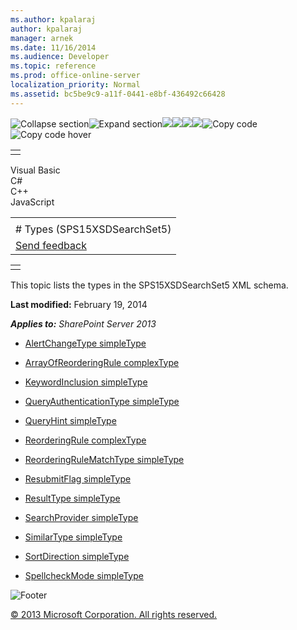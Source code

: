 ```yaml
---
ms.author: kpalaraj
author: kpalaraj
manager: arnek
ms.date: 11/16/2014
ms.audience: Developer
ms.topic: reference
ms.prod: office-online-server
localization_priority: Normal
ms.assetid: bc5be9c9-a11f-0441-e8bf-436492c66428
---
```


![Collapse
section](../icons/collapse_all.gif "Collapse section")![Expand
section](../icons/expand_all.gif "Expand section")![](../icons/collapse_all.gif)![](../icons/expand_all.gif)![](../icons/dropdown.gif)![](../icons/dropdownHover.gif)![Copy
code](../icons/copycode.gif "Copy code")![Copy code
hover](../icons/copycodeHighlight.gif "Copy code hover")
<table>
<tbody>
<tr class="odd">
<td align="left"></td>
</tr>
</tbody>
</table>

Visual Basic  
C\#  
C++  
JavaScript  

<table>
<tbody>
<tr class="odd">
<td align="left"><span id="runningHeaderText"></span></td>
</tr>
<tr class="even">
<td align="left"># Types (SPS15XSDSearchSet5)</td>
</tr>
<tr class="odd">
<td align="left"><span id="headfeedbackarea" class="feedbackhead"><a href="javascript:SubmitFeedback(&#39;docthis@Microsoft.com&#39;,&#39;&#39;,&#39;&#39;,&#39;&#39;,&#39;1.0.18082.1225&#39;,&#39;%0\dThank%20you%20for%20your%20feedback.%20The%20developer%20writing%20teams%20use%20your%20feedback%20to%20improve%20documentation.%20While%20we%20are%20reviewing%20your%20feedback,%20we%20may%20send%20you%20e-mail%20to%20ask%20for%20clarification%20or%20feedback%20on%20a%20solution.%20We%20do%20not%20use%20your%20e-mail%20address%20for%20any%20other%20purpose%20and%20we%20delete%20it%20after%20we%20finish%20our%20review.%0\AFor%20further%20information%20about%20the%20privacy%20policies%20of%20Microsoft,%20please%20see%20http://privacy.microsoft.com/en-us/default.aspx.%0\A%0\d&#39;,&#39;Customer%20feedback&#39;);">Send feedback</a></span></td>
</tr>
</tbody>
</table>

<table>
<colgroup>
<col width="100%" />
</colgroup>
<tbody>
<tr class="odd">
<td align="left"></td>
</tr>
</tbody>
</table>

This topic lists the types in the <span
class="keyword">SPS15XSDSearchSet5</span> XML schema.

**Last modified:** February 19, 2014

***Applies to:** SharePoint Server 2013*

-   [AlertChangeType
    simpleType](alertchangetype-simpletype-sps15xsdsearchset5.htm)

-   [ArrayOfReorderingRule
    complexType](arrayofreorderingrule-complextype-sps15xsdsearchset5.htm)

-   [KeywordInclusion
    simpleType](keywordinclusion-simpletype-sps15xsdsearchset5.htm)

-   [QueryAuthenticationType
    simpleType](queryauthenticationtype-simpletype-sps15xsdsearchset5.htm)

-   [QueryHint simpleType](queryhint-simpletype-sps15xsdsearchset5.htm)

-   [ReorderingRule
    complexType](reorderingrule-complextype-sps15xsdsearchset5.htm)

-   [ReorderingRuleMatchType
    simpleType](reorderingrulematchtype-simpletype-sps15xsdsearchset5.htm)

-   [ResubmitFlag simpleType](resubmitflag-simpletype-sps15xsdsearchset5.htm)

-   [ResultType simpleType](resulttype-simpletype-sps15xsdsearchset5.htm)

-   [SearchProvider
    simpleType](searchprovider-simpletype-sps15xsdsearchset5.htm)

-   [SimilarType simpleType](similartype-simpletype-sps15xsdsearchset5.htm)

-   [SortDirection simpleType](sortdirection-simpletype-sps15xsdsearchset5.htm)

-   [SpellcheckMode
    simpleType](spellcheckmode-simpletype-sps15xsdsearchset5.htm)

![Footer](../icons/footer.gif "Footer")

[© 2013 Microsoft Corporation. All rights
reserved.](office-2013-documentation-copyright-notice.htm)



